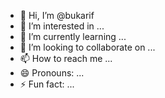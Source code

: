 - 👋 Hi, I’m @bukarif
- 👀 I’m interested in ...
- 🌱 I’m currently learning ...
- 💞️ I’m looking to collaborate on ...
- 📫 How to reach me ...
- 😄 Pronouns: ...
- ⚡ Fun fact: ...

<!---
bukarif/bukarif is a ✨ special ✨ repository because its `README.md` (this file) appears on your GitHub profile.
You can click the Preview link to take a look at your changes.
--->

